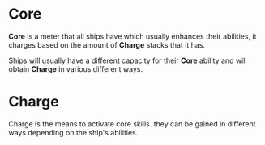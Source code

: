 # Core
**Core** is a meter that all ships have which usually enhances their abilities, it charges based on the amount of **Charge** stacks that it has.

Ships will usually have a different capacity for their **Core** ability and will obtain **Charge** in various different ways.

# Charge
Charge is the means to activate core skills. they can be gained in different ways depending on the ship's abilities.